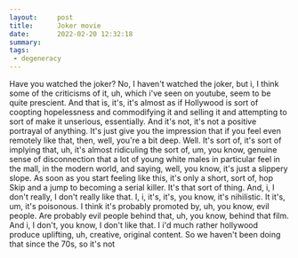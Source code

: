 ```yaml
---
layout:     post
title:      Joker movie
date:       2022-02-20 12:32:18
summary:    
tags:
 - degeneracy
---
```


Have you watched the joker? No, I haven't watched the joker, but i, I think some of the criticisms of it, uh, which i've seen on youtube, seem to be quite prescient. And that is, it's, it's almost as if Hollywood is sort of coopting hopelessness and commodifying it and selling it and attempting to sort of make it unserious, essentially. And it's not, it's not a positive portrayal of anything. It's just give you the impression that if you feel even remotely like that, then, well, you're a bit deep. Well. It's sort of, it's sort of implying that, uh, it's almost ridiculing the sort of, um, you know, genuine sense of disconnection that a lot of young white males in particular feel in the mall, in the modern world, and saying, well, you know, it's just a slippery slope. As soon as you start feeling like this, it's only a short, sort of, hop Skip and a jump to becoming a serial killer. It's that sort of thing. And, i, I don't really, I don't really like that. I, i, it's, it's, you know, it's nihilistic. It it's, um, it's poisonous. I think it's probably promoted by, uh, you know, evil people. Are probably evil people behind that, uh, you know, behind that film. And i, I don't, you know, I don't like that. I i'd much rather hollywood produce uplifting, uh, creative, original content. So we haven't been doing that since the 70s, so it's not